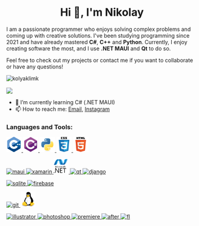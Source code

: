 <h1 align="center">Hi 👋, I'm Nikolay</h1>

I am a passionate programmer who enjoys solving complex problems and coming up with creative solutions. I've been studying programming since 2021 and have already mastered **C#**, **C++** and **Python**. Currently, I enjoy creating software the most, and I use **.NET MAUI** and **Qt** to do so.

Feel free to check out my projects or contact me if you want to collaborate or have any questions!

<p align="left"> <img src="https://komarev.com/ghpvc/?username=kolyaklimk&label=Profile%20views&color=b40e0e&style=flat" alt="kolyaklimk" /></p>

<p><img align="center" src="https://github-readme-stats.vercel.app/api/top-langs?username=kolyaklimk&show_icons=true&theme=dark&locale=en&layout=compact"/></p>

- 🌱 I’m currently learning C# (.NET MAUI)
- 📫 How to reach me: [Email](mailto:kolyaklimk@gmail.com), [Instagram](https://instagram.com/klimkovich_kolya)

<h3 align="left">Languages and Tools:</h3>
<p> 
  <a href="https://www.w3schools.com/cpp/" target="_blank" rel="noreferrer"> 
    <img src="https://raw.githubusercontent.com/devicons/devicon/master/icons/cplusplus/cplusplus-original.svg" alt="cplusplus" width="40" height="40"/> 
  </a> 
  
  <a href="https://www.w3schools.com/cs/" target="_blank" rel="noreferrer"> 
    <img src="https://raw.githubusercontent.com/devicons/devicon/master/icons/csharp/csharp-original.svg" alt="csharp" width="40" height="40"/> 
  </a>
  
  <a href="https://www.python.org" target="_blank" rel="noreferrer"> 
  <img src="https://raw.githubusercontent.com/devicons/devicon/master/icons/python/python-original.svg" alt="python" width="40" height="40"/> 
  </a> 

  <a href="https://www.w3schools.com/css/" target="_blank" rel="noreferrer"> 
    <img src="https://raw.githubusercontent.com/devicons/devicon/master/icons/css3/css3-original-wordmark.svg" alt="css3" width="40" height="40"/>
  </a>

  <a href="https://www.w3.org/html/" target="_blank" rel="noreferrer"> 
  <img src="https://raw.githubusercontent.com/devicons/devicon/master/icons/html5/html5-original-wordmark.svg" alt="html5" width="40" height="40"/> 
  </a>  
</p>

<p>     
  <a href="https://learn.microsoft.com/en-us/dotnet/maui/" target="_blank" rel="noreferrer">
    <img src="https://f4n3x6c5.stackpathcdn.com/UploadFile/MinorCatImages/dotnet-maui_052650088.png" alt="maui" width="40" height="40"/> 
  </a> 
   
  <a href="https://dotnet.microsoft.com/apps/xamarin" target="_blank" rel="noreferrer"> 
  <img src="https://raw.githubusercontent.com/detain/svg-logos/780f25886640cef088af994181646db2f6b1a3f8/svg/xamarin.svg" alt="xamarin" width="40" height="40"/> 
  </a>   
  
  <a href="https://dotnet.microsoft.com/" target="_blank" rel="noreferrer">
    <img src="https://raw.githubusercontent.com/devicons/devicon/master/icons/dot-net/dot-net-original-wordmark.svg" alt="dotnet" width="40" height="40"/>
  </a>
    
  <a href="https://www.qt.io/" target="_blank" rel="noreferrer"> 
  <img src="https://upload.wikimedia.org/wikipedia/commons/0/0b/Qt_logo_2016.svg" alt="qt" width="40" height="40"/>
  </a>     
  
  <a href="https://www.djangoproject.com/" target="_blank" rel="noreferrer">
    <img src="https://cdn.worldvectorlogo.com/logos/django.svg" alt="django" width="40" height="40"/> 
  </a> 
</p>

<p>   
  <a href="https://www.sqlite.org/" target="_blank" rel="noreferrer"> 
  <img src="https://www.vectorlogo.zone/logos/sqlite/sqlite-icon.svg" alt="sqlite" width="40" height="40"/> 
  </a> 

  <a href="https://firebase.google.com/" target="_blank" rel="noreferrer"> 
  <img src="https://www.vectorlogo.zone/logos/firebase/firebase-icon.svg" alt="firebase" width="40" height="40"/> 
  </a>    
</p>

<p>     
  <a href="https://git-scm.com/" target="_blank" rel="noreferrer"> 
  <img src="https://www.vectorlogo.zone/logos/git-scm/git-scm-icon.svg" alt="git" width="40" height="40"/> 
  </a> 

  <a href="https://www.linux.org/" target="_blank" rel="noreferrer"> 
  <img src="https://raw.githubusercontent.com/devicons/devicon/master/icons/linux/linux-original.svg" alt="linux" width="40" height="40"/> 
  </a>   
</p>

<p>     
  <a href="https://www.adobe.com/in/products/illustrator.html" target="_blank" rel="noreferrer">
  <img src="https://upload.wikimedia.org/wikipedia/commons/f/fb/Adobe_Illustrator_CC_icon.svg" alt="illustrator" width="40" height="40"/> 
  </a> 
  
  <a href="https://www.photoshop.com/en" target="_blank" rel="noreferrer">
  <img src="https://upload.wikimedia.org/wikipedia/commons/a/af/Adobe_Photoshop_CC_icon.svg" alt="photoshop" width="40" height="40"/> 
  </a> 

  <a href="https://www.adobe.com/ru/products/premiere.html" target="_blank" rel="noreferrer">
  <img src="https://upload.wikimedia.org/wikipedia/commons/4/40/Adobe_Premiere_Pro_CC_icon.svg" alt="premiere" width="40" height="40"/> 
  </a> 

  <a href="https://www.adobe.com/products/aftereffects.html" target="_blank" rel="noreferrer">
  <img src="https://upload.wikimedia.org/wikipedia/commons/c/cb/Adobe_After_Effects_CC_icon.svg" alt="after" width="40" height="40"/> 
  </a>   

  <a href="https://www.image-line.com/" target="_blank" rel="noreferrer">
  <img src="https://cdn.icon-icons.com/icons2/17/PNG/256/application_software_flstudio_1956.png" alt="fl" width="40" height="40"/> 
  </a>   
</p>

<!-- https://rahuldkjain.github.io/gh-profile-readme-generator/ -->
